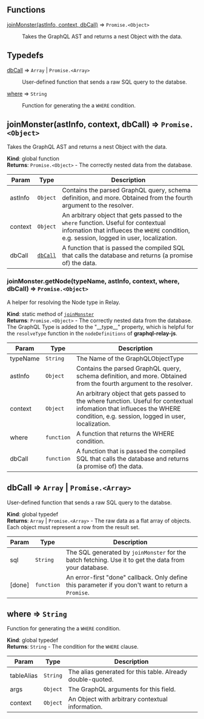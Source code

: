 ## Functions

<dl>
<dt><a href="#joinMonster">joinMonster(astInfo, context, dbCall)</a> ⇒ <code>Promise.&lt;Object&gt;</code></dt>
<dd><p>Takes the GraphQL AST and returns a nest Object with the data.</p>
</dd>
</dl>

## Typedefs

<dl>
<dt><a href="#dbCall">dbCall</a> ⇒ <code>Array</code> | <code>Promise.&lt;Array&gt;</code></dt>
<dd><p>User-defined function that sends a raw SQL query to the databse.</p>
</dd>
<dt><a href="#where">where</a> ⇒ <code>String</code></dt>
<dd><p>Function for generating the a <code>WHERE</code> condition.</p>
</dd>
</dl>

<a name="joinMonster"></a>

## joinMonster(astInfo, context, dbCall) ⇒ <code>Promise.&lt;Object&gt;</code>
Takes the GraphQL AST and returns a nest Object with the data.

**Kind**: global function  
**Returns**: <code>Promise.&lt;Object&gt;</code> - The correctly nested data from the database.  

| Param | Type | Description |
| --- | --- | --- |
| astInfo | <code>Object</code> | Contains the parsed GraphQL query, schema definition, and more. Obtained from the fourth argument to the resolver. |
| context | <code>Object</code> | An arbitrary object that gets passed to the `where` function. Useful for contextual infomation that influeces the  `WHERE` condition, e.g. session, logged in user, localization. |
| dbCall | <code>[dbCall](#dbCall)</code> | A function that is passed the compiled SQL that calls the database and returns (a promise of) the data. |

<a name="joinMonster.getNode"></a>

### joinMonster.getNode(typeName, astInfo, context, where, dbCall) ⇒ <code>Promise.&lt;Object&gt;</code>
A helper for resolving the Node type in Relay.

**Kind**: static method of <code>[joinMonster](#joinMonster)</code>  
**Returns**: <code>Promise.&lt;Object&gt;</code> - The correctly nested data from the database. The GraphQL Type is added to the "\_\_type\_\_" property, which is helpful for the `resolveType` function in the `nodeDefinitions` of **graphql-relay-js**.  

| Param | Type | Description |
| --- | --- | --- |
| typeName | <code>String</code> | The Name of the GraphQLObjectType |
| astInfo | <code>Object</code> | Contains the parsed GraphQL query, schema definition, and more. Obtained from the fourth argument to the resolver. |
| context | <code>Object</code> | An arbitrary object that gets passed to the where function. Useful for contextual infomation that influeces the  WHERE condition, e.g. session, logged in user, localization. |
| where | <code>function</code> | A function that returns the WHERE condition. |
| dbCall | <code>function</code> | A function that is passed the compiled SQL that calls the database and returns (a promise of) the data. |

<a name="dbCall"></a>

## dbCall ⇒ <code>Array</code> &#124; <code>Promise.&lt;Array&gt;</code>
User-defined function that sends a raw SQL query to the databse.

**Kind**: global typedef  
**Returns**: <code>Array</code> &#124; <code>Promise.&lt;Array&gt;</code> - The raw data as a flat array of objects. Each object must represent a row from the result set.  

| Param | Type | Description |
| --- | --- | --- |
| sql | <code>String</code> | The SQL generated by `joinMonster` for the batch fetching. Use it to get the data from your database. |
| [done] | <code>function</code> | An error-first "done" callback. Only define this parameter if you don't want to return a `Promise`. |

<a name="where"></a>

## where ⇒ <code>String</code>
Function for generating the a `WHERE` condition.

**Kind**: global typedef  
**Returns**: <code>String</code> - The condition for the `WHERE` clause.  

| Param | Type | Description |
| --- | --- | --- |
| tableAlias | <code>String</code> | The alias generated for this table. Already double-quoted. |
| args | <code>Object</code> | The GraphQL arguments for this field. |
| context | <code>Object</code> | An Object with arbitrary contextual information. |

